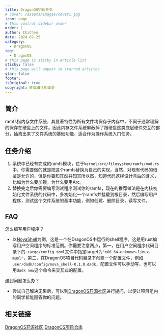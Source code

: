 ```yaml
---
title: DragonOS招新任务
# cover: /assets/images/cover1.jpg
icon: page
# This control sidebar order
order: 1
author: ChiChen
date: 2024-02-25
category:
  - DragonOS
tag:
  - DragonOS
# this page is sticky in article list
sticky: false
# this page will appear in starred articles
star: false
footer: 
isOriginal: true
copyright: 转载请注明出处
---
```


## 简介

ramfs指内存文件系统，其显著特性为所有文件均保存于内存中，不同于通常理解的保存在硬盘上的文件。因此内存文件系统屏蔽掉了跟硬盘这类底层硬件交互的部分，抽离出来了文件系统的基础功能，适合作为操作系统入门任务。

## 任务介绍

1. 系统中已经有完成的ramfs模块，位于`kernel/src/filesystem/ramfs/mod.rs`中，你需要做的就是把这个ramfs替换为自己的实现，当然，对现有代码的借鉴是允许的，但是你要知其然并知其所以然，知道代码这样设计背后的含义，比如为什么要加锁，为什么要用Arc。
2. 替换完之后你需要编写测试程序测试你的ramfs，现在的推荐做法是在内核初始化文件系统的代码中，多初始化一个ramfs并挂载到根目录，然后编写用户程序，测试这个文件系统的基本功能，例如创建、删除目录，读写文件。

## FAQ

怎么编写用户程序？

- 以[NovaShell](https://github.com/DragonOS-Community/NovaShell)为例，这是一个在DragonOS中运行的shell程序，这是用rust编写用户空间程序的标准范例。你需要注意两点，第一，在用户空间程序代码目录下的`.cargo/config.toml`文件中指定target为`"x86_64-unknown-linux-musl"`，第二，在DragonOS项目代码目录下创建一个配置文件，例如`user/dadk/config/nova_shell-0.1.0.dadk`，配置文件可以手动写，也可以用`dadk new`这个命令来交互式的配置。

遇到问题怎么办？

- 尝试自己解决无果后，可以到[DragonOS开源社区](https://bbs.dragonos.org.cn/)进行提问，以便让项目组内的同学都能回答你的问题。

## 相关链接

[DragonOS开源社区](https://bbs.dragonos.org.cn/)
[DragonOS项目仓库](https://github.com/DragonOS-Community/DragonOS)
